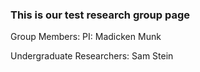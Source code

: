 ### This is our test research group page

Group Members:
PI: Madicken Munk 

Undergraduate Researchers:
Sam Stein
